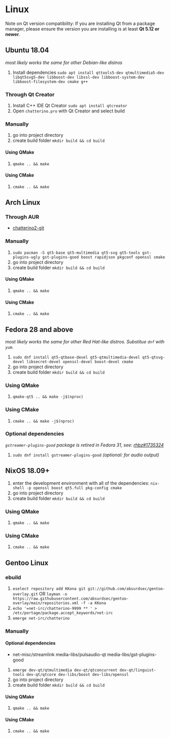 # Linux

Note on Qt version compatibility: If you are installing Qt from a package manager, please ensure the version you are installing is at least **Qt 5.12 or newer**.

## Ubuntu 18.04

_most likely works the same for other Debian-like distros_

1. Install dependencies `sudo apt install qttools5-dev qtmultimedia5-dev libqt5svg5-dev libboost-dev libssl-dev libboost-system-dev libboost-filesystem-dev cmake g++`

### Through Qt Creator

1. Install C++ IDE Qt Creator `sudo apt install qtcreator`
1. Open `chatterino.pro` with Qt Creator and select build

### Manually

1. go into project directory
1. create build folder `mkdir build && cd build`

#### Using QMake

1. `qmake .. && make`

#### Using CMake

1. `cmake .. && make`

## Arch Linux

### Through AUR

- [chatterino2-git](https://aur.archlinux.org/packages/chatterino2-git/)

### Manually

1. `sudo pacman -S qt5-base qt5-multimedia qt5-svg qt5-tools gst-plugins-ugly gst-plugins-good boost rapidjson pkgconf openssl cmake`
1. go into project directory
1. create build folder `mkdir build && cd build`

#### Using QMake

1. `qmake .. && make`

#### Using CMake

1. `cmake .. && make`

## Fedora 28 and above

_most likely works the same for other Red Hat-like distros. Substitue `dnf` with `yum`._

1. `sudo dnf install qt5-qtbase-devel qt5-qtmultimedia-devel qt5-qtsvg-devel libsecret-devel openssl-devel boost-devel cmake`
1. go into project directory
1. create build folder `mkdir build && cd build`

### Using QMake

1. `qmake-qt5 .. && make -j$(nproc)`

### Using CMake

1. `cmake .. && make -j$(nproc)`

### Optional dependencies

_`gstreamer-plugins-good` package is retired in Fedora 31, see: [rhbz#1735324](https://bugzilla.redhat.com/show_bug.cgi?id=1735324)_

1. `sudo dnf install gstreamer-plugins-good` _(optional: for audio output)_

## NixOS 18.09+

1. enter the development environment with all of the dependencies: `nix-shell -p openssl boost qt5.full pkg-config cmake`
1. go into project directory
1. create build folder `mkdir build && cd build`

### Using QMake

1. `qmake .. && make`

### Using CMake

1. `cmake .. && make`

## Gentoo Linux

### ebuild

1. `eselect repository add KKona git git://github.com/absurdsec/gentoo-overlay.git` OR `layman -o https://raw.githubusercontent.com/absurdsec/gentoo-overlay/main/repositories.xml -f -a KKona`
1. `echo '=net-irc/chatterino-9999 ** ' > /etc/portage/package.accept_keywords/net-irc`
1. `emerge net-irc/chatterino`

### Manually

#### Optional dependencies
- net-misc/streamlink media-libs/pulsaudio-qt media-libs/gst-plugins-good

1. `emerge dev-qt/qtmultimedia dev-qt/qtconcurrent dev-qt/linguist-tools dev-qt/qtcore dev-libs/boost dev-libs/openssl`
1. go into project directory
1. create build folder `mkdir build && cd build`

#### Using QMake

1. `qmake .. && make`

#### Using CMake

1. `cmake .. && make`
